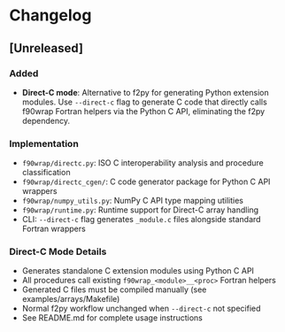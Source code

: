 # Changelog

## [Unreleased]

### Added
- **Direct-C mode**: Alternative to f2py for generating Python extension modules. Use `--direct-c` flag to generate C code that directly calls f90wrap Fortran helpers via the Python C API, eliminating the f2py dependency.

### Implementation
- `f90wrap/directc.py`: ISO C interoperability analysis and procedure classification
- `f90wrap/directc_cgen/`: C code generator package for Python C API wrappers
- `f90wrap/numpy_utils.py`: NumPy C API type mapping utilities
- `f90wrap/runtime.py`: Runtime support for Direct-C array handling
- CLI: `--direct-c` flag generates `_module.c` files alongside standard Fortran wrappers

### Direct-C Mode Details
- Generates standalone C extension modules using Python C API
- All procedures call existing `f90wrap_<module>__<proc>` Fortran helpers
- Generated C files must be compiled manually (see examples/arrays/Makefile)
- Normal f2py workflow unchanged when `--direct-c` not specified
- See README.md for complete usage instructions
